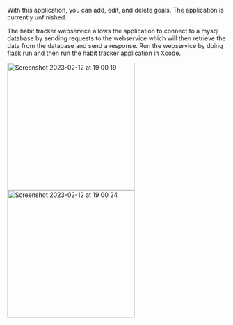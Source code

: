 With this application, you can add, edit, and delete goals. The application is currently unfinished. 

The habit tracker webservice allows the application to connect to a mysql database by sending requests to the webservice which will then retrieve the data from the database and send a response. 
Run the webservice by doing flask run and then run the habit tracker application in Xcode. 

<div>
<img width="293" alt="Screenshot 2023-02-12 at 19 00 19" src="https://user-images.githubusercontent.com/45712533/218331423-b26fe023-d21c-483a-8df3-410020121396.png">
<img width="293" alt="Screenshot 2023-02-12 at 19 00 24" src="https://user-images.githubusercontent.com/45712533/218331422-70c6e50c-863c-4554-b507-762ac151f482.png">
</div>

